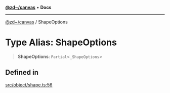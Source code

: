 [**@zd~/canvas**](../README.md) • **Docs**

***

[@zd~/canvas](../README.md) / ShapeOptions

# Type Alias: ShapeOptions

> **ShapeOptions**: `Partial`\<`_ShapeOptions`\>

## Defined in

[src/object/shape.ts:56](https://github.com/zhuddan/canvas/blob/b50206ae1c4b263dbb91a272fa7cf66b9bc4f67b/src/object/shape.ts#L56)
